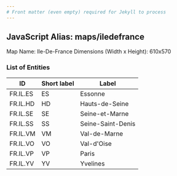 ```yaml
---
# Front matter (even empty) required for Jekyll to process
---
```


## JavaScript Alias: maps/iledefrance

Map Name: Ile-De-France 
Dimensions (Width x Height): 610x570





### List of Entities

ID | Short label | Label
---|---|---|
FR.IL.ES|ES|Essonne
FR.IL.HD|HD|Hauts-de-Seine
FR.IL.SE|SE|Seine-et-Marne
FR.IL.SS|SS|Seine-Saint-Denis
FR.IL.VM|VM|Val-de-Marne
FR.IL.VO|VO|Val-d'Oise
FR.IL.VP|VP|Paris
FR.IL.YV|YV|Yvelines